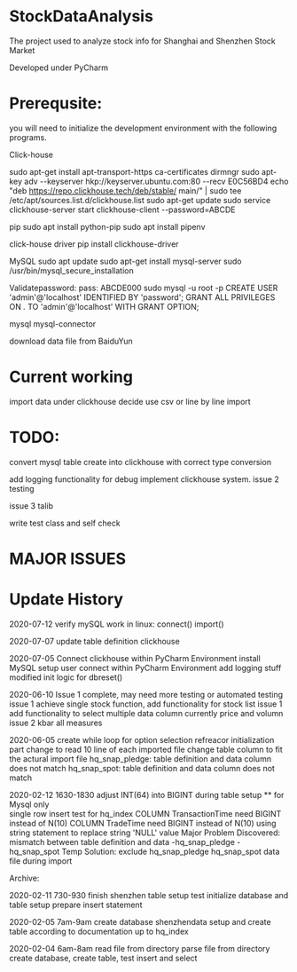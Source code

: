 # StockDataAnalysis
The project used to analyze stock info for Shanghai and Shenzhen Stock Market

Developed under PyCharm

# Prerequsite:
you will need to initialize the development environment with the following programs.

Click-house 

sudo apt-get install apt-transport-https ca-certificates dirmngr
sudo apt-key adv --keyserver hkp://keyserver.ubuntu.com:80 --recv E0C56BD4
echo "deb https://repo.clickhouse.tech/deb/stable/ main/" | sudo tee \
    /etc/apt/sources.list.d/clickhouse.list
sudo apt-get update
sudo service clickhouse-server start
clickhouse-client --password=ABCDE

pip
sudo apt install python-pip
sudo apt install pipenv

click-house driver
pip install clickhouse-driver

MySQL
sudo apt update
sudo apt-get install mysql-server
sudo /usr/bin/mysql_secure_installation

Validatepassword:
pass: ABCDE000
sudo mysql -u root -p
CREATE USER 'admin'@'localhost' IDENTIFIED BY 'password';
GRANT ALL PRIVILEGES ON *.* TO 'admin'@'localhost' WITH GRANT OPTION;

mysql mysql-connector

download data file from BaiduYun


# Current working
import data under clickhouse
decide use csv or line by line import

# TODO:
 
 convert mysql table create into clickhouse with correct type conversion

 add logging functionality for debug
 implement clickhouse system.
 issue 2 testing
 
 issue 3 talib 
 
 write test class and self check


# MAJOR ISSUES


# Update History

 2020-07-12
 verify mySQL work in linux: connect() import()

 2020-07-07
 update table definition clickhouse
 

 2020-07-05
 Connect clickhouse within PyCharm Environment
 install MySQL setup user connect within PyCharm Environment
 add logging stuff
 modified init logic for dbreset()
 

 2020-06-10
 Issue 1 complete, may need more testing or automated testing
 issue 1 achieve single stock function, add functionality for stock list
 issue 1 add functionality to select multiple data column currently price and volumn
 issue 2 kbar all measures


 2020-06-05
 create while loop for option selection
 refreacor initialization part
 change to read 10 line of each imported file
 change table column to fit the actural import file
 hq_snap_pledge: table definition and data column does not match
 hq_snap_spot: table definition and data column does not match


 2020-02-12 1630-1830
 adjust INT(64) into BIGINT during table setup ** for Mysql only\
 single row insert test for hq_index
 COLUMN TransactionTime need BIGINT instead of N(10)
 COLUMN TradeTime need BIGINT instead of N(10)
 using string statement to replace string 'NULL' value
 Major Problem Discovered:
   mismatch between table definition and data
   -hq_snap_pledge
   -hq_snap_spot
 Temp Solution: exclude hq_snap_pledge hq_snap_spot data file during import


 Archive:


 2020-02-11 730-930
 finish shenzhen table setup
 test initialize database and table setup
 prepare insert statement

 2020-02-05 7am-9am
 create database shenzhendata
 setup and create table according to documentation
 up to hq_index

 2020-02-04 6am-8am
 read file from directory
 parse file from directory
 create database, create table, test insert and select
